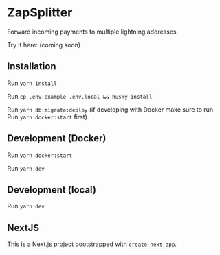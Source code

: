# ZapSplitter

Forward incoming payments to multiple lightning addresses

Try it here: (coming soon)

## Installation

Run `yarn install`

Run `cp .env.example .env.local && husky install`

Run `yarn db:migrate:deploy` (if developing with Docker make sure to run Run `yarn docker:start` first)

## Development (Docker)

Run `yarn docker:start`

Run `yarn dev`

## Development (local)

Run `yarn dev`

## NextJS

This is a [Next.js](https://nextjs.org/) project bootstrapped with [`create-next-app`](https://github.com/vercel/next.js/tree/canary/packages/create-next-app).
